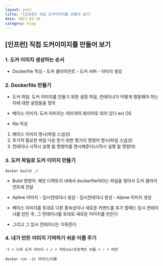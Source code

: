 ```yaml
---
layout: post
title: "[인프런] 직접 도커이미지를 만들어 보기"
date: 2021-03-28
category: blog
---
```


## [인프런] 직접 도커이미지를 만들어 보기 


### 1. 도커 이미지 생성하는 순서

- Dockerfile 작성 - 도커 클라이언트 - 도커 서버 - 이미지 생성

### 2. Dockerfile 만들기

- 도커 파일: 도커 이미지를 만들기 위한 설정 파일, 컨테이너가 어떻게 행동해야 하는지에 대한 설정들을 정의

- 베이스 이미지: 도커 이미지는 여러개의 레이어로 되어 있다 ex) OS

- file 작성

1. 베이스 이미지 명시(파일 스냅샷)
2. 추가적 필요한 파일 다운 받기 위한 몇가지 명령어 명시(파일 스냅샷)
3. 컨테이너 시작시 실행 될 명령어를 명시해준다(시작시 실행 될 명령어)



### 3. 도커 파일로 도커 이미지 만들기

```
docker build ./
```

- Build 명령어: 해당 디렉토리 내에서 dockerfile이라는 파일을 찾아서 도커 클라이언트에 전달
 
- Apline 이미지 - 임시컨테이너 생성 - 임시컨테이너 완성 - Alpine 이미지 생성 

- 베이스 이미지를 토대로 다른 종속성이나 새로운 커맨드를 추가 할때는 임시 컨테이너를 만든 후, 그 컨테이너를 토대로 새로운 이미지를 만든다

- 그리고 그 임시 컨테이너는 지워준다



### 4. 내가 만든 이미지 기억하기 쉬운 이름 주기

```
-t + 나의 도커 아이디 + / + 저장소or프로젝트 이름 + : + 버전
```

```
docker run -it 아이디/이름
```

